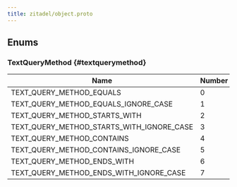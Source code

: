 ```yaml
---
title: zitadel/object.proto
---
```







## Enums


### TextQueryMethod {#textquerymethod}


| Name | Number | Description |
| ---- | ------ | ----------- |
| TEXT_QUERY_METHOD_EQUALS | 0 | - |
| TEXT_QUERY_METHOD_EQUALS_IGNORE_CASE | 1 | - |
| TEXT_QUERY_METHOD_STARTS_WITH | 2 | - |
| TEXT_QUERY_METHOD_STARTS_WITH_IGNORE_CASE | 3 | - |
| TEXT_QUERY_METHOD_CONTAINS | 4 | - |
| TEXT_QUERY_METHOD_CONTAINS_IGNORE_CASE | 5 | - |
| TEXT_QUERY_METHOD_ENDS_WITH | 6 | - |
| TEXT_QUERY_METHOD_ENDS_WITH_IGNORE_CASE | 7 | - |




